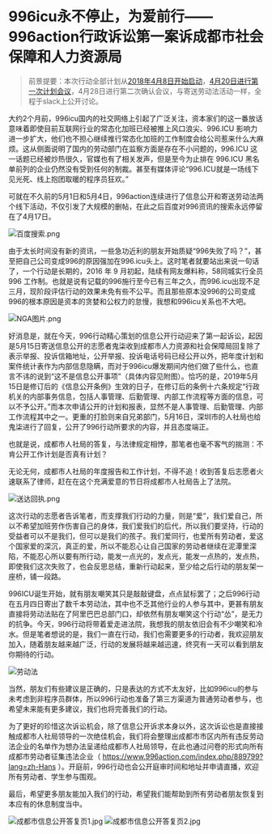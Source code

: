 # 996icu永不停止，为爱前行——996action行政诉讼第一案诉成都市社会保障和人力资源局
> 前景提要：本次行动全部计划从[2018年4月8日开始启动](https://github.com/CPdogson/996action/blob/master/Gov-info/gov-info.md)，[4月20日进行第一次计划会议](https://github.com/CPdogson/996action/blob/master/Gov-info/420meet.md)，4月28日进行第二次确认会议，与寄送劳动法活动一样，全程于slack上公开讨论。

大约2个月前，996icu国内的社交网络上引起了广泛关注，资本家们的这一番放话意味着即使目前互联网行业的常态化加班已经被推上风口浪尖、996.ICU 影响力进一步扩大，他们也不担心继续推行常态化加班的工作制度会给公司惹来什么大麻烦。这从侧面说明了国内的劳动部门在监察方面是存在不小问题的，996.ICU 这一话题已经被炒热很久，官媒也有了相关发声，但是至今为止排在 996.ICU 黑名单前列的企业仍然没有受到任何的制裁。甚至有媒体评论“996.ICU就是一场线下见光死、线上抱团取暖的程序员狂欢。”

可就在不久前的5月1日和5月4日，996action连续进行了信息公开和寄送劳动法两个线下活动，不仅引发了大规模的删帖，在此之后百度对996资讯的搜索永远停留在了4月17日。 

![百度搜索.png](https://i.loli.net/2019/05/19/5ce16f910bca436021.png)

由于太长时间没有新的资讯，一些急功近利的朋友开始质疑“996失败了吗？”，甚至把自己公司变成996的原因强加在996.icu头上。这时笔者就要站出来说一句话了，一个行动是长期的，2016 年 9 月初起，陆续有网友爆料称，58同城实行全员 996 工作制。也就是说有记载的996施行至今已有三年之久，而996.icu出现不足三月，现阶段评估行动的效果未免有些不公平。而且那些原本没996的公司变成996的根本原因是资本的贪婪和公权力的怠慢，我想和996icu关系也不大吧。

![NGA图片.png](https://i.loli.net/2019/05/19/5ce16f90e87da24616.png)

好消息是，就在今天，996行动精心策划的信息公开行动迎来了第一起诉讼，起因是5月15日寄送信息公开的志愿者鬼柒收到成都市人力资源和社会保障局回复除了表示举报、投诉信箱地址，公开举报、投诉电话号码已经公开以外，把年度计划和案件统计表作为内部信息隐瞒，而对于996icu爆发期间内他们做了些什么，也直言不讳的说到“这不是信息公开事项”（具体内容见附图）。恰巧的是，2019年5月15日是修订后的《信息公开条例》生效的日子，在修订后的条例十六条规定“行政机关的内部事务信息，包括人事管理、后勤管理、内部工作流程等方面的信息，可以不予公开。”而本次申请公开的计划和报表，显然不是人事管理、后勤管理、内部工作流程其中之一。更重的打脸则来自兄弟部门，5月16日，深圳市的人社局也给鬼柒进行了回复，公开了996行动所要求的内容，并且态度端正。

也就是说，成都市人社局的答复，与法律规定相悖，那笔者也毫不客气的揣测：不肯公开工作计划是否真有计划？

无论无何，成都市人社局的年度报告和工作计划，不得不追！收到答复后志愿者火速联系了律师，赶在在这个充满爱意的节日将成都市人社局告上了法院。

![送达回执.png](https://i.loli.net/2019/05/20/5ce242986567f33613.png)

这次行动的志愿者告诉笔者，而支撑我们行动的力量，则是“爱”，我们爱自己，所以不希望加班劳作伤害自己的身体，我们爱我们的后代，所以我们要坚持，行动的受益者可以不是我们，但可以是我们的孩子。我们爱同行，也爱所有劳动者，爱这个国家爱的深沉，真正的爱，所以不能忍心让自己国家的劳动者继续在泥潭里深陷，不能忍心所以要有所行动，能发一点光的，发点光，能发一点热的，发点热，即使我们这次失败了，也会反思总结，重新行动起来，至少给之后行动的朋友架一座桥，铺一段路。

996ICU诞生开始，就有朋友嘲笑其只是敲敲键盘，点点鼠标罢了；之后996行动在五月四日寄出了数千本劳动法，其中也不乏其他行业的人参与其中，更甚有朋友直接将劳动法贴在了阿里巴巴总部门口，却依然有朋友嘲笑这个行动“怂”，是无力的抗争。今天，996行动将带着爱走进法院，我想我的朋友依旧会有不少嘲笑和冷水。但是笔者想说的是，我们一直在行动，我们也需要更多的行动者，我欢迎朋友加入，随着朋友越来越广泛，行动的发展将越来越迅速，终究有一天可以看到朋友你期待的行动。
 
![劳动法](https://camo.githubusercontent.com/50065622f3a8cb5dc07d8de99a5ba909b9a5d356/68747470733a2f2f692e6c6f6c692e6e65742f323031392f30352f30342f356363643939323136666136372e6a706567)
 
当然，朋友们有些建议是正确的，只是表达的方式不太友好，比如996icu的参与未考虑到非程序员群体，所以996行动也准备了第三方渠道为普通劳动者参与，也希望未来能有更多建议，我们也将完善我们的行动。

为了更好的珍惜这次诉讼机会，除了信息公开诉求本身以外，这次诉讼也是直接接触成都市人社局领导的一次绝佳机会，我们将会整理出成都市市区内所有违反劳动法企业的名单作为想办法呈递给成都市人社局领导，在此也通过问卷的形式向所有成都市劳动者征集违法企业（ https://www.996action.com/index.php/889799?lang=zh-Hans ）。开庭前，996行动也会公开庭审时间和地址并申请直播，欢迎所有劳动者、学生参与围观。

最后，希望更多朋友能加入我们的行动，希望我们能帮助到所有劳动者朋友恢复到本应有的休息制度当中。

![成都市信息公开答复页1.jpg](https://i.loli.net/2019/05/19/5ce16f911fc6565452.jpg)
![成都市信息公开答复页2.jpg](https://i.loli.net/2019/05/19/5ce16f911ffa061804.jpg)
